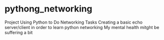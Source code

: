 # pythong_networking
Project Using Python to Do Networking Tasks
Creating a basic echo server/client in order to learn python networking
My mental health mitght be suffering a bit
